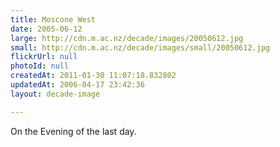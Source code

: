 ```yaml
---
title: Moscone West
date: 2005-06-12
large: http://cdn.m.ac.nz/decade/images/20050612.jpg
small: http://cdn.m.ac.nz/decade/images/small/20050612.jpg
flickrUrl: null
photoId: null
createdAt: 2011-01-30 11:07:18.832802
updatedAt: 2006-04-17 23:42:36
layout: decade-image

---
```

On the Evening of the last day.
